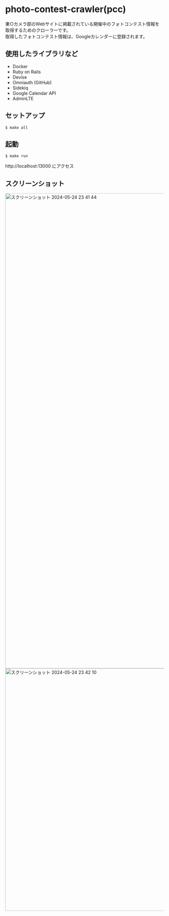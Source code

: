 # photo-contest-crawler(pcc)

東○カメラ部のWebサイトに掲載されている開催中のフォトコンテスト情報を取得するためのクローラーです。  
取得したフォトコンテスト情報は、Googleカレンダーに登録されます。

## 使用したライブラリなど
- Docker
- Ruby on Rails
- Devise
- Omniauth (GitHub)
- Sidekiq
- Google Calendar API
- AdminLTE

## セットアップ
```
$ make all
```

## 起動
```
$ make run
```
http://localhost:13000 にアクセス

## スクリーンショット
<img width="1508" alt="スクリーンショット 2024-05-24 23 41 44" src="https://github.com/Layer021/pcc/assets/28092171/6b8a5f1d-fcc0-45ae-81a8-122a59e96139">

<img width="770" alt="スクリーンショット 2024-05-24 23 42 10" src="https://github.com/Layer021/pcc/assets/28092171/35aecb9d-ae7c-4e3a-8535-7716ae096a16">

